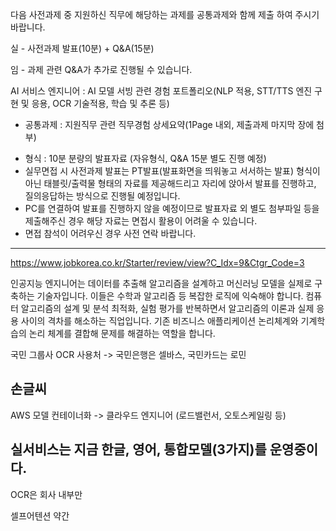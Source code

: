 
다음 사전과제 중 지원하신 직무에 해당하는 과제를 공통과제와 함께 제출 하여 주시기 바랍니다.

 실 - 사전과제 발표(10분) + Q&A(15분)

 임 - 과제 관련 Q&A가 추가로 진행될 수 있습니다.





AI 서비스 엔지니어 : AI 모델 서빙 관련 경험 포트폴리오(NLP 적용, STT/TTS 엔진 구현 및 응용, OCR 기술적용, 학습 및 추론 등)

+ 공통과제 : 지원직무 관련 직무경험 상세요약(1Page 내외, 제출과제 마지막 장에 첨부)
- 형식 : 10분 분량의 발표자료 (자유형식, Q&A 15분 별도 진행 예정)
- 실무면접 시 사전과제 발표는 PT발표(발표화면을 띄워놓고 서서하는 발표) 형식이 아닌 태블릿/출력물 형태의 자료를 제공해드리고 자리에 앉아서 발표를 진행하고, 질의응답하는 방식으로 진행될 예정입니다.
- PC를 연결하여 발표를 진행하지 않을 예정이므로 발표자료 외 별도 첨부파일 등을 제출해주신 경우 해당 자료는 면접시 활용이 어려울 수 있습니다.
- 면접 참석이 어려우신 경우 사전 연락 바랍니다.







----------------------------------------------------------------------------------------------------

https://www.jobkorea.co.kr/Starter/review/view?C_Idx=9&Ctgr_Code=3


인공지능 엔지니어는 데이터를 추출해 알고리즘을 설계하고 머신러닝 모델을 실제로 구축하는 기술자입니다. 이들은 수학과 알고리즘 등 복잡한 로직에 익숙해야 합니다. 컴퓨터 알고리즘의 설계 및 분석 최적화, 실험 평가를 반복하면서 알고리즘의 이론과 실제 응용 사이의 격차를 해소하는 직업입니다. 기존 비즈니스 애플리케이션 논리체계와 기계학습의 논리 체계를 결합해 문제를 해결하는 역할을 합니다.


국민 그룹사 OCR 사용처 -> 국민은행은 셀바스, 국민카드는 로민



손글씨
-----------
AWS 모델 컨테이너화
-> 클라우드 엔지니어 (로드밸런서, 오토스케일링 등)

실서비스는 지금 한글, 영어, 통합모델(3가지)를 운영중이다.
-----------------

OCR은 회사 내부만 

셀프어텐션 약간






















